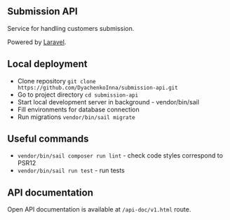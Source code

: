 ## Submission API

Service for handling customers submission.

Powered by [Laravel](https://laravel.com/docs). 

## Local deployment
- Clone repository `git clone https://github.com/DyachenkoInna/submission-api.git`
- Go to project directory `cd submission-api`
- Start local development server in background - vendor/bin/sail
- Fill environments for database connection
- Run migrations `vendor/bin/sail migrate`

## Useful commands
- `vendor/bin/sail composer run lint` - check code styles correspond to PSR12
- `vendor/bin/sail run test` - run tests

## API documentation
Open API documentation is available at `/api-doc/v1.html` route.
